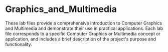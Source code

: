 # Graphics_and_Multimedia
These lab files provide a comprehensive introduction to Computer Graphics and Multimedia and demonstrate their use in practical applications. Each lab file corresponds to a specific Computer Graphics or Multimedia concept or application, and includes a brief description of the project's purpose and functionality.
